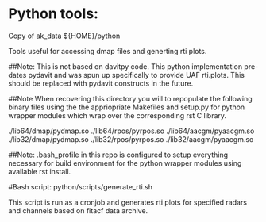 
# Python tools:

Copy of ak_data ${HOME}/python

Tools useful for accessing dmap files and generting rti plots.

##Note:
This is not based on davitpy code. This python implementation pre-dates pydavit and was spun up specifically to provide UAF rti.plots. This should be replaced with pydavit constructs in the future.

##Note
When recovering this directory you will to repopulate the following binary files using the the appriopriate Makefiles and setup.py for python wrapper modules which wrap over the corresponding rst C library.

./lib64/dmap/pydmap.so
./lib64/rpos/pyrpos.so
./lib64/aacgm/pyaacgm.so
./lib32/dmap/pydmap.so
./lib32/rpos/pyrpos.so
./lib32/aacgm/pyaacgm.so

##Note:
.bash_profile in this repo is configured to setup everything necessary for build environment for the python wrapper modules using available rst install. 


#Bash script: python/scripts/generate_rti.sh

This script is run as a cronjob and generates rti plots for specified radars and channels based on fitacf data archive. 


